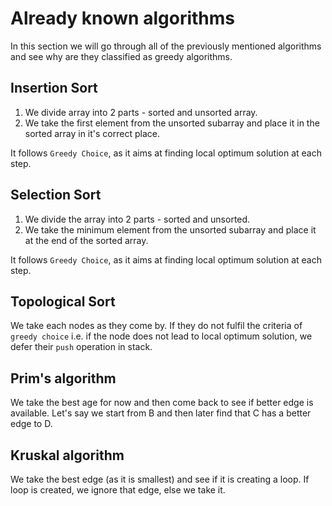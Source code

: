 # Already known algorithms

In this section we will go through all of the previously mentioned algorithms and see why are they classified as greedy algorithms.

## Insertion Sort

1. We divide array into 2 parts - sorted and unsorted array.
2. We take the first element from the unsorted subarray and place it in the sorted array in it's correct place.

It follows `Greedy Choice`, as it aims at finding local optimum solution at each step.

## Selection Sort

1. We divide the array into 2 parts - sorted and unsorted.
2. We take the minimum element from the unsorted subarray and place it at the end of the sorted array.

It follows `Greedy Choice`, as it aims at finding local optimum solution at each step.

## Topological Sort

We take each nodes as they come by. If they do not fulfil the criteria of `greedy choice` i.e. if the node does not lead to local optimum solution, we defer their `push` operation in stack.

## Prim's algorithm

We take the best age for now and then come back to see if better edge is available.
Let's say we start from B and then later find that C has a better edge to D.

## Kruskal algorithm

We take the best edge (as it is smallest) and see if it is creating a loop. If loop is created, we ignore that edge, else we take it.
